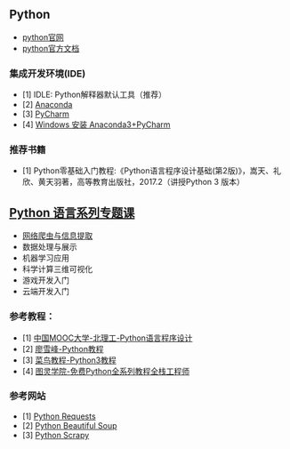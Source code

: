 ## Python
- [python官网](https://www.python.org/)
- [python官方文档](https://www.python.org/doc/)

### 集成开发环境(IDE)
- [1] IDLE: Python解释器默认工具（推荐）
- [2] [Anaconda](https://www.continuum.io/)
- [3] [PyCharm](https://www.jetbrains.com/pycharm/)
- [4] [Windows 安装 Anaconda3+PyCharm](http://www.cnblogs.com/zhouzhishuai/p/8401103.html)

### 推荐书籍
- [1] Python零基础入门教程:《Python语言程序设计基础(第2版)》，嵩天、礼欣、黄天羽著，高等教育出版社，2017.2（讲授Python 3 版本）


## [Python 语言系列专题课](https://www.icourses.cn/gjjpkc/sy/yw/20170120/t_10443.html)
- [网络爬虫与信息提取](https://www.icourse163.org/course/BIT-1001870001)
- 数据处理与展示
- 机器学习应用
- 科学计算三维可视化
- 游戏开发入门
- 云端开发入门

### 参考教程：
- [1] [中国MOOC大学-北理工-Python语言程序设计](https://www.icourse163.org/course/BIT-268001)
- [2] [廖雪峰-Python教程](https://www.liaoxuefeng.com/wiki/0014316089557264a6b348958f449949df42a6d3a2e542c000)
- [3] [菜鸟教程-Python3教程](http://www.runoob.com/python3/python3-tutorial.html)
- [4] [图灵学院-免费Python全系列教程全栈工程师](https://study.163.com/course/courseMain.htm?courseId=1004987028)

### 参考网站
- [1] [Python Requests](https://www.python-requests.org)
- [2] [Python Beautiful Soup](https://www.crummy.com/software/BeautifulSoup)
- [3] [Python Scrapy](https://scrapy.org/)
